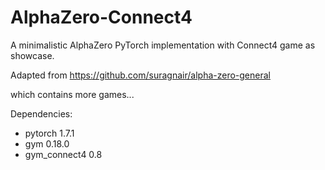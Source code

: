 # AlphaZero-Connect4
A minimalistic AlphaZero PyTorch implementation with Connect4 game as showcase.

Adapted from 
https://github.com/suragnair/alpha-zero-general

which contains more games...

Dependencies:
- pytorch 1.7.1
- gym 0.18.0
- gym_connect4 0.8
